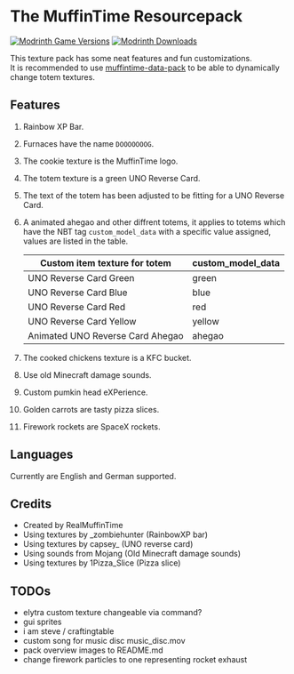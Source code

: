 # The MuffinTime Resourcepack

[![Modrinth Game Versions](https://img.shields.io/modrinth/game-versions/vpgX4W3y?logo=modrinth&style=for-the-badge)](https://modrinth.com/resourcepack/muffintime-resource-pack)
[![Modrinth Downloads](https://img.shields.io/modrinth/dt/vpgX4W3y?color=blue&logo=modrinth&style=for-the-badge)](https://modrinth.com/resourcepack/muffintime-resource-pack)

This texture pack has some neat features and fun customizations.  
It is recommended to use [muffintime-data-pack](https://github.com/RealMuffinTime/muffintime-data-pack) to be able to dynamically change totem textures.  

## Features

1. Rainbow XP Bar.

2. Furnaces have the name `DOOOOOOOG`.

3. The cookie texture is the MuffinTime logo.

4. The totem texture is a green UNO Reverse Card.

5. The text of the totem has been adjusted to be fitting for a UNO Reverse Card.

6. A animated ahegao and other diffrent totems, it applies to totems which have the NBT tag `custom_model_data` with a specific value assigned, values are listed in the table.

   | Custom item texture for totem    | custom_model_data |
   | -------------------------------- | ----------------- |
   | UNO Reverse Card Green           | green             |
   | UNO Reverse Card Blue            | blue              |
   | UNO Reverse Card Red             | red               |
   | UNO Reverse Card Yellow          | yellow            |
   | Animated UNO Reverse Card Ahegao | ahegao            |

7. The cooked chickens texture is a KFC bucket.

8. Use old Minecraft damage sounds.

9. Custom pumkin head eXPerience.

10. Golden carrots are tasty pizza slices.

11. Firework rockets are SpaceX rockets.

## Languages

Currently are English and German supported.

## Credits

* Created by RealMuffinTime
* Using textures by _zombiehunter (RainbowXP bar)
* Using textures by capsey_ (UNO reverse card)
* Using sounds from Mojang (Old Minecraft damage sounds)
* Using textures by 1Pizza_Slice (Pizza slice)

## TODOs

- elytra custom texture changeable via command?
- gui sprites
- i am steve / craftingtable
- custom song for music disc music_disc.mov
- pack overview images to README.md
- change firework particles to one representing rocket exhaust